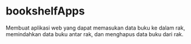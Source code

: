 # bookshelfApps
Membuat aplikasi web yang dapat memasukan data buku ke dalam rak, memindahkan data buku antar rak, dan menghapus data buku dari rak. 

